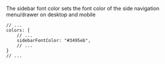 The sidebar font color sets the font color of the side navigation menu/drawer on desktop and mobile

```
// ...
colors: {
	// ...
	sidebarFontColor: "#3495eb",
	// ...
}
// ...
```